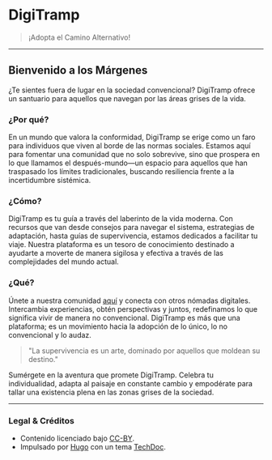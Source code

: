 # DigiTramp
> ¡Adopta el Camino Alternativo!

---

## Bienvenido a los Márgenes

¿Te sientes fuera de lugar en la sociedad convencional? DigiTramp ofrece un santuario para aquellos que navegan por las áreas grises de la vida.

### ¿Por qué?

En un mundo que valora la conformidad, DigiTramp se erige como un faro para individuos que viven al borde de las normas sociales. Estamos aquí para fomentar una comunidad que no solo sobrevive, sino que prospera en lo que llamamos el después-mundo—un espacio para aquellos que han traspasado los límites tradicionales, buscando resiliencia frente a la incertidumbre sistémica.

### ¿Cómo?

DigiTramp es tu guía a través del laberinto de la vida moderna. Con recursos que van desde consejos para navegar el sistema, estrategias de adaptación, hasta guías de supervivencia, estamos dedicados a facilitar tu viaje. Nuestra plataforma es un tesoro de conocimiento destinado a ayudarte a moverte de manera sigilosa y efectiva a través de las complejidades del mundo actual.

### ¿Qué?

Únete a nuestra comunidad [aquí](https://discord.gg/pm96w5n3eC) y conecta con otros nómadas digitales. Intercambia experiencias, obtén perspectivas y juntos, redefinamos lo que significa vivir de manera no convencional. DigiTramp es más que una plataforma; es un movimiento hacia la adopción de lo único, lo no convencional y lo audaz.

> "La supervivencia es un arte, dominado por aquellos que moldean su destino."

Sumérgete en la aventura que promete DigiTramp. Celebra tu individualidad, adapta al paisaje en constante cambio y empodérate para tallar una existencia plena en las zonas grises de la sociedad.

---

### Legal & Créditos

- Contenido licenciado bajo [CC-BY](https://github.com/Ack-Ninja/digitramp.org/blob/main/LICENSE).
- Impulsado por [Hugo](https://gohugo.io) con un tema [TechDoc](https://github.com/moul/hugo-theme-techdoc).